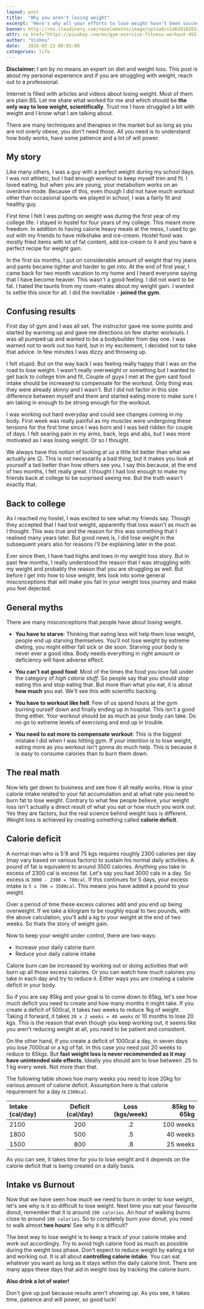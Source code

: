 ```yaml
---
layout: post
title:  "Why you aren't losing weight"
excerpt: "Here's why all your efforts to lose weight hasn't been successful."
banner: http://res.cloudinary.com/neoelemento/image/upload/v1463910203/blog/weight-min.jpg
attr: <a href="https://pixabay.com/en/gym-exercise-fitness-workout-455164/">Pixabay</a>
author: "Vishnu"
date:   2016-05-22 00:01:00
categories: life
---
```

<div class="danger-box">
<p><strong>Disclaimer: </strong>I am by no means an expert on diet and weight loss. This post is about my personal experience and if you are struggling with weight, reach out to a professional.</p>
</div>

Internet is filled with articles and videos about losing weight. Most of them are plain BS. Let me share what worked for me and which should be **the only way to lose weight, scientifically**. Trust me I have struggled a bit with weight and I know what I am talking about.

There are many techniques and therapies in the market but as long as you are not overly obese, you don't need those. All you need is to understand how body works, have some patience and a lot of will power.

## My story
Like many others, I was a guy with a perfect weight during my school days. I was not athletic, but I had enough workout to keep myself trim and fit. I loved eating, but when you are young, your metabolism works on an overdrive mode. Because of this, even though I did not have much workout other than occasional sports we played in school, I was a fairly fit and healthy guy.

First time I felt I was putting on weight was during the first year of my college life. I stayed in hostel for four years of my college. This meant more freedom. In addition to having calorie heavy meals at the mess, I used to go out with my friends to have milkshake and ice-cream. Hostel food was mostly fried items with lot of fat content, add ice-cream to it and you have a perfect recipe for weight gain.

In the first six months, I put on considerable amount of weight that my jeans and pants became tighter and harder to get into. At the end of first year, I came back for two month vacation to my home and I heard everyone saying that I have become heavier. This wasn't a good feeling. I did not want to be fat. I hated the taunts from my room-mates about my weight gain. I wanted to settle this once for all. I did the inevitable - **joined the gym**.

## Confusing results
First day of gym and I was all set. The instructor gave me some points and started by warming up and gave me directions on few starter workouts. I was all pumped up and wanted to be a bodybuilder from day one. I was warned not to work out too hard, but in my excitement, I decided not to take that advice. In few minutes I was dizzy and throwing up.

I felt stupid. But on the way back I was feeling really happy that I was on the road to lose weight. I wasn't really overweight or something but I wanted to get back to college trim and fit. Couple of guys I met at the gym said food intake should be increased to compensate for the workout. Only thing was they were already *skinny* and I wasn't. But I did not factor in this size difference between myself and them and started eating more to make sure I am taking in enough to be strong enough for the workout.

I was working out hard everyday and could see changes coming in my body. First week was really painful as my muscles were undergoing these tensions for the first time since I was born and I was bed ridden for couple of days. I felt searing pain in my arms, back, legs and abs, but I was more motivated as I was losing weight. Or so I thought.

We always have this notion of looking at us a little bit better than what we actually are :wink:. This is not necessarily a bad thing, but it makes you look at yourself a tad better than how others see you. I say this because, at the end of two months, I felt really great. I thought I had lost enough to make my friends back at college to be surprised seeing me. But the truth wasn't exactly that.

## Back to college
As I reached my hostel, I was excited to see what my friends say. Though they accepted that I had lost weight, apparently that loss wasn't as much as I thought. This was true and the reason for this was something that I realised many years later. But good news is, I did lose weight in the subsequent years also for reasons I'll be explaining later in the post.

Ever since then, I have had highs and lows in my weight loss story. But in past few months, I really understood the reason that I was struggling with my weight and probably the reason that you are struggling as well. But before I get into how to lose weight, lets look into some general misconceptions that will make you fail in your weight loss journey and make you feel dejected.

## General myths
There are many misconceptions that people have about losing weight.

- **You have to starve**: Thinking that eating less will help them lose weight, people end up starving themselves. You'll not lose weight by extreme dieting, you might either fall sick or die soon. Starving your body is never ever a good idea. Body needs everything in right amount or deficiency will have adverse effect.

- **You can't eat good food**: Most of the times the food you love fall under the category of *high calorie stuff*. So people say that you should stop eating this and stop eating that. But more than what you eat, it is about **how much** you eat. We'll see this with scientific backing.

- **You have to workout like hell**: Few of us spend hours at the gym burning ourself down and finally ending up in hospital. This isn't a good thing either. Your workout should be as much as your body can take. Do no go to extreme levels of exercising and end up in trouble.

- **You need to eat more to compensate workout**: This is the biggest mistake I did when I was hitting gym. If your intention is to lose weight, eating more as you workout isn't gonna do much help. This is because it is easy to consume calories than to burn them down.

## The real math
Now lets get down to business and see how it all really works. How is your calorie intake related to your fat accumulation and at what rate you need to burn fat to lose weight. Contrary to what few people believe, your weight loss isn't actually a direct result of what you eat or how much you work out. Yes they are factors, but the real science behind weight loss is different. Weight loss is achieved by creating something called **calorie deficit**.

## Calorie deficit
A normal man who is 5'8 and 75 kgs requires roughly 2300 calories per day (may vary based on various factors) to sustain his normal daily activities. A pound of fat is equivalent to around 3500 calories. Anything you take in excess of 2300 cal is excess fat. Let's say you had 3000 cals in a day. So excess is `3000 - 2300 = 700cal`. If this continues for 5 days, your excess intake is `5 x 700 = 3500cal`. This means you have added a pound to your weight. 

Over a period of time these excess calories add and you end up being overweight. If we take a kilogram to be roughly equal to two pounds, with the above calculation, you'll add a kg to your weight at the end of two weeks. So thats the story of weight gain.

Now to keep your weight under control, there are two ways:

- Increase your daily calorie burn
- Reduce your daily calorie intake

Calorie burn can be increased by working out or doing activities that will burn up all those excess calories. Or you can watch how much calories you take in each day and try to reduce it. Either ways you are creating a calorie deficit in your body.

So if you are say 85kg and your goal is to come down to 65kg, let's see how much deficit you need to create and how many months it might take. If you create a deficit of 500cal, it takes two weeks to reduce 1kg of weight. Taking it forward, it takes `20 x 2 weeks = 40 weeks` or 10 months to lose 20 kgs. This is the reason that even though you keep working out, it seems like you aren't reducing weight at all, you need to be patient and consistent.

On the other hand, if you create a deficit of 1000cal a day, in seven days you lose 7000cal or a kg of fat. In this case you need just 20 weeks to reduce to 65kgs. But **fast weight loss is never recommended as it may have unintended side effects**. Ideally you should aim to lose between .25 to 1 kg every week. Not more than that.

The following table shows hoe many weeks you need to lose 20kg for various amount of calorie deficit. Assumption here is that calorie requirement for a day is `2300cal`.

| Intake (cal/day)  | Deficit (cal/day) | Loss (kgs/week) | 85kg to 65kg  |
|:------------------|:-----------------:|:---------------:|--------------:|
| 2100              | 200               |      .2         |  100 weeks    |
| 1800              | 500               |      .5         |  40 weeks     |
| 1500              | 800               |      .8         |  25 weeks     |

As you can see, it takes time for you to lose weight and it depends on the calorie deficit that is being created on a daily basis.

## Intake vs Burnout
Now that we have seen how much we need to burn in order to lose weight, let's see why is it so difficult to lose weight. Next time you eat your favourite donut, remember that it is around `190 calories`. An hour of walking burns close to around `100 calories`. So to completely burn your donut, you need to walk almost **two hours**! See why it is difficult?

The best way to lose weight is to keep a track of your calorie intake and work out accordingly. Try to avoid high calorie food as much as possible during the weight loss phase. Don't expect to reduce weight by eating a lot and working out. It is all about **controlling calorie intake**. You can eat whatever you want as long as it stays within the daily calorie limit. There are many apps these days that aid in weight loss by tracking the calorie burn.

**Also drink a lot of water!**

Don't give up just because results aren't showing up. As you see, it takes time, patience and will power, so good luck!